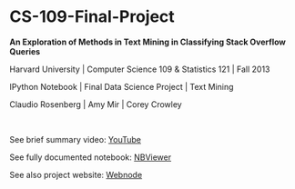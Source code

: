 CS-109-Final-Project
====================


<b>An Exploration of Methods in Text Mining in Classifying Stack Overflow Queries</b>

Harvard University | Computer Science 109 & Statistics 121 | Fall 2013 

IPython Notebook | Final Data Science Project | Text Mining 

Claudio Rosenberg | Amy Mir | Corey Crowley 


<br>

<p>
See brief summary video: <a href="http://www.youtube.com/watch?v=FQ9_t87ik60&feature=youtu.be">YouTube</a>
</p>


<p>
See fully documented notebook: <a href="http://nbviewer.ipython.org/github/GalaxyThinker/CS-109-Final-Project/blob/master/final_project/CS109FinalProject.ipynb">NBViewer</a>
</p>


<p>
See also project website: <a href="http://cs-109-final-project.webnode.com/">Webnode</a>
</p>
